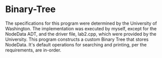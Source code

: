 # Binary-Tree
The specifications for this program were determined by the University of Washington. The implementation was executed by myself, except for the NodeData ADT, and the driver file, lab2.cpp, which were provided by the University. This program constructs a custom Binary Tree that stores NodeData. It's default operations for searching and printing, per the requirements, are in-order.
